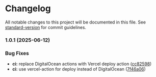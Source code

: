 # Changelog

All notable changes to this project will be documented in this file. See [standard-version](https://github.com/conventional-changelog/standard-version) for commit guidelines.

### 1.0.1 (2025-06-12)

### Bug Fixes

- **ci:** replace DigitalOcean actions with Vercel deploy action ([cc82598](https://github.com/VARCAVIA/core/commit/cc825982efe488e3d0d6cbbc281a5e8f4eda34e1))
- **ci:** use vercel-action for deploy instead of DigitalOcean ([7f46a06](https://github.com/VARCAVIA/core/commit/7f46a06cfc3f76b42778dc60eb8528588e24d8a5))
